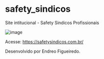# safety_sindicos
Site intitucional - Safety Sindicos Profissionais


![image](https://user-images.githubusercontent.com/15915765/144057336-f8ab4642-6ee4-48e4-8883-766713199e7b.png)


Acesse:
https://safetysindicos.com.br/

Desenvolvido por Endreo Figueiredo.